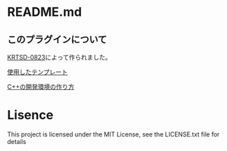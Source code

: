 # README.md
## このプラグインについて
[KRTSD-0823](https://github.com/KRTSD-0823)によって作られました。
  
  
[使用したテンプレート](https://github.com/PabloMK7/CTRPluginFramework-BlankTemplate)
  
  
[C++の開発環境の作り方](https://www.youtube.com/watch?v=EpSpAYvymZc)
  
# Lisence

This project is licensed under the MIT License, see the LICENSE.txt file for details
